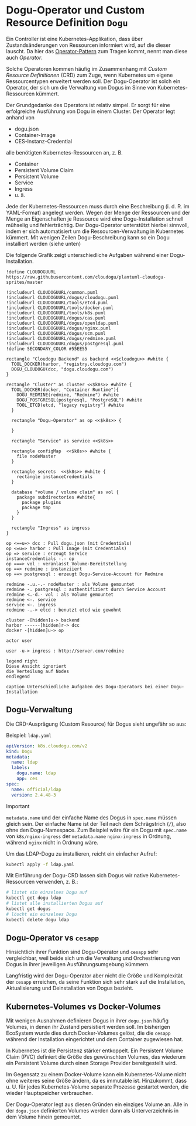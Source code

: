 # Dogu-Operator und Custom Resource Definition `Dogu`

Ein Controller ist eine Kubernetes-Applikation, dass über Zustandsänderungen von Ressourcen informiert wird, auf die dieser lauscht. Da hier das [Operator-Pattern](https://kubernetes.io/docs/concepts/extend-kubernetes/operator/) zum Tragen kommt, nennt man diese auch _Operator_. 

Solche Operatoren kommen häufig im Zusammenhang mit _Custom Resource Definitionen_ (CRD) zum Zuge, wenn Kubernetes um eigene Ressourcentypen erweitert werden soll. Der Dogu-Operator ist solch ein Operator, der sich um die Verwaltung von Dogus im Sinne von Kubernetes-Ressourcen kümmert.

Der Grundgedanke des Operators ist relativ simpel. Er sorgt für eine erfolgreiche Ausführung von Dogu in einem Cluster. Der Operator legt anhand von
- dogu.json
- Container-Image
- CES-Instanz-Credential

alle benötigten Kubernetes-Ressourcen an, z. B.
  - Container
  - Persistent Volume Claim
  - Persistent Volume
  - Service
  - Ingress
  - u. ä.
 
Jede der Kubernetes-Ressourcen muss durch eine Beschreibung (i. d. R. im YAML-Format) angelegt werden. Wegen der Menge der Ressourcen und der Menge an Eigenschaften je Ressource wird eine Dogu-Installation schnell mühselig und fehlerträchtig. Der Dogu-Operator unterstützt hierbei sinnvoll, indem er sich automatisiert um die Ressourcen-Verwaltung in Kubernetes kümmert. Mit wenigen Zeilen Dogu-Beschreibung kann so ein Dogu installiert werden (siehe unten)

Die folgende Grafik zeigt unterschiedliche Aufgaben während einer Dogu-Installation.

```uml
!define CLOUDOGUURL https://raw.githubusercontent.com/cloudogu/plantuml-cloudogu-sprites/master

!includeurl CLOUDOGUURL/common.puml
!includeurl CLOUDOGUURL/dogus/cloudogu.puml
!includeurl CLOUDOGUURL/tools/etcd.puml
!includeurl CLOUDOGUURL/tools/docker.puml
!includeurl CLOUDOGUURL/tools/k8s.puml
!includeurl CLOUDOGUURL/dogus/cas.puml
!includeurl CLOUDOGUURL/dogus/openldap.puml
!includeurl CLOUDOGUURL/dogus/nginx.puml
!includeurl CLOUDOGUURL/dogus/scm.puml
!includeurl CLOUDOGUURL/dogus/redmine.puml
!includeurl CLOUDOGUURL/dogus/postgresql.puml
!define SECONDARY_COLOR #55EE55

rectangle "Cloudogu Backend" as backend <<$cloudogu>> #white {
  TOOL_DOCKER(harbor, "registry.cloudogu.com")
  DOGU_CLOUDOGU(dcc, "dogu.cloudogu.com")
}

rectangle "Cluster" as cluster <<$k8s>> #white {
  TOOL_DOCKER(docker, "Container Runtime"){
    DOGU_REDMINE(redmine, "Redmine") #white
    DOGU_POSTGRESQL(postgresql, "PostgreSQL") #white
    TOOL_ETCD(etcd, "legacy registry") #white
  }

  rectangle "Dogu-Operator" as op <<$k8s>> {
    
  }

  rectangle "Service" as service <<$k8s>>

  rectangle configMap  <<$k8s>> #white {
    file nodeMaster
  }

  rectangle secrets  <<$k8s>> #white {
    rectangle instanceCredentials
  }

  database "volume / volume claim" as vol {
    package subdirectories #white{
      package plugins
      package tmp
    }
  }

  rectangle "Ingress" as ingress
}

op <==u=> dcc : Pull dogu.json (mit Credentials)
op <=u=> harbor : Pull Image (mit Credentials)
op => service : erzeugt Service
instanceCredentials -.- op
op ===> vol : veranlasst Volume-Bereitstellung
op ==> redmine : instanziiert
op ==> postgresql : erzeugt Dogu-Service-Account für Redmine

redmine -.u.-.- nodeMaster : als Volume gemountet
redmine -. postgresql : authentifiziert durch Service Account
redmine <.-d.- vol : als Volume gemountet
redmine <-. service
service <-. ingress
redmine -.-> etcd : benutzt etcd wie gewohnt

cluster -[hidden]u-> backend
harbor ------[hidden]r-> dcc
docker -[hidden]u-> op

actor user

user -u-> ingress : http://server.com/redmine

legend right
Diese Ansicht ignoriert
die Verteilung auf Nodes
endlegend

caption Unterschiedliche Aufgaben des Dogu-Operators bei einer Dogu-Installation
```

## Dogu-Verwaltung

Die CRD-Ausprägung (Custom Resource) für Dogus sieht ungefähr so aus:

Beispiel: `ldap.yaml`

```yaml
apiVersion: k8s.cloudogu.com/v2
kind: Dogu
metadata:
  name: ldap
  labels:
    dogu.name: ldap
    app: ces
spec:
  name: official/ldap
  version: 2.4.48-3
```

> [!IMPORTANT]
> `metadata.name` und der einfache Name des Dogus in `spec.name` müssen gleich sein.
> Der einfache Name ist der Teil nach dem Schrägstrich (`/`), also ohne den Dogu-Namespace.
> Zum Beispiel wäre für ein Dogu mit `spec.name` von `k8s/nginx-ingress` der `metadata.name` `nginx-ingress` in Ordnung, während `nginx` nicht in Ordnung wäre.

Um das LDAP-Dogu zu installieren, reicht ein einfacher Aufruf:

```bash
kubectl apply -f ldap.yaml
```

Mit Einführung der Dogu-CRD lassen sich Dogus wir native Kubernetes-Ressourcen verwenden, z. B.:

```bash
# listet ein einzelnes Dogu auf
kubectl get dogu ldap
# listet alle installierten Dogus auf
kubectl get dogus
# löscht ein einzelnes Dogu
kubectl delete dogu ldap
```

## Dogu-Operator vs `cesapp`

Hinsichtlich ihrer Funktion sind Dogu-Operator und `cesapp` sehr vergleichbar, weil beide sich um die Verwaltung und Orchestrierung von Dogus in ihrer jeweiligen Ausführungsumgebung kümmern.

Langfristig wird der Dogu-Operator aber nicht die Größe und Komplexität der `cesapp` erreichen, da seine Funktion sich sehr stark auf die Installation, Aktualisierung und Deinstallation von Dogus bezieht.

## Kubernetes-Volumes vs Docker-Volumes

Mit wenigen Ausnahmen definieren Dogus in ihrer `dogu.json` häufig Volumes, in denen ihr Zustand persistiert werden soll. Im bisherigen EcoSystem wurde dies durch Docker-Volumes gelöst, die die `cesapp` während der Installation eingerichtet und dem Container zugewiesen hat.

In Kubernetes ist die Persistenz stärker entkoppelt. Ein Persistent Volume Claim (PVC) definiert die Größe des gewünschten Volumes, das wiederum ein Persistent Volume durch einen Storage Provider bereitgestellt wird.

Im Gegensatz zu einem Docker-Volume kann ein Kubernetes-Volume nicht ohne weiteres seine Größe ändern, da es immutable ist. Hinzukommt, dass u. U. für jedes Kubernetes-Volume separate Prozesse gestartet werden, die wieder Hauptspeicher verbrauchen.

Der Dogu-Operator legt aus diesen Gründen ein einziges Volume an. Alle in der `dogu.json` definierten Volumes werden dann als Unterverzeichnis in dem Volume hinein gemountet.
